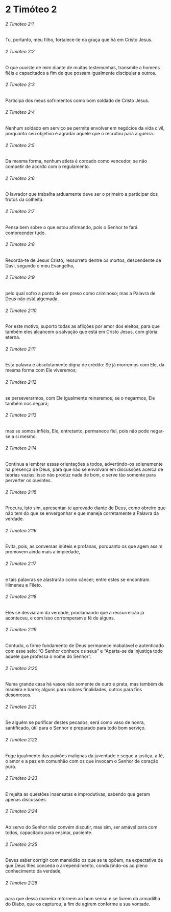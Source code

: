 # 2 Timóteo 2

###### 2 Timóteo 2:1

Tu, portanto, meu filho, fortalece-te na graça que há em Cristo Jesus.

###### 2 Timóteo 2:2

O que ouviste de mim diante de muitas testemunhas, transmite a homens fiéis e capacitados a fim de que possam igualmente discipular a outros.

###### 2 Timóteo 2:3

Participa dos meus sofrimentos como bom soldado de Cristo Jesus.

###### 2 Timóteo 2:4

Nenhum soldado em serviço se permite envolver em negócios da vida civil, porquanto seu objetivo é agradar aquele que o recrutou para a guerra.

###### 2 Timóteo 2:5

Da mesma forma, nenhum atleta é coroado como vencedor, se não competir de acordo com o regulamento.

###### 2 Timóteo 2:6

O lavrador que trabalha arduamente deve ser o primeiro a participar dos frutos da colheita.

###### 2 Timóteo 2:7

Pensa bem sobre o que estou afirmando, pois o Senhor te fará compreender tudo.

###### 2 Timóteo 2:8

Recorda-te de Jesus Cristo, ressurreto dentre os mortos, descendente de Davi, segundo o meu Evangelho,

###### 2 Timóteo 2:9

pelo qual sofro a ponto de ser preso como criminoso; mas a Palavra de Deus não está algemada.

###### 2 Timóteo 2:10

Por este motivo, suporto todas as aflições por amor dos eleitos, para que também eles alcancem a salvação que está em Cristo Jesus, com glória eterna.

###### 2 Timóteo 2:11

Esta palavra é absolutamente digna de crédito: Se já morremos com Ele, da mesma forma com Ele viveremos;

###### 2 Timóteo 2:12

se perseverarmos, com Ele igualmente reinaremos; se o negarmos, Ele também nos negará;

###### 2 Timóteo 2:13

mas se somos infiéis, Ele, entretanto, permanece fiel, pois não pode negar-se a si mesmo.

###### 2 Timóteo 2:14

Continua a lembrar essas orientações a todos, advertindo-os solenemente na presença de Deus, para que não se envolvam em discussões acerca de teorias vazias; isso não produz nada de bom, e serve tão somente para perverter os ouvintes.

###### 2 Timóteo 2:15

Procura, isto sim, apresentar-te aprovado diante de Deus, como obreiro que não tem do que se envergonhar e que maneja corretamente a Palavra da verdade.

###### 2 Timóteo 2:16

Evita, pois, as conversas inúteis e profanas, porquanto os que agem assim promovem ainda mais a impiedade,

###### 2 Timóteo 2:17

e tais palavras se alastrarão como câncer; entre estes se encontram Himeneu e Fileto.

###### 2 Timóteo 2:18

Eles se desviaram da verdade, proclamando que a ressurreição já aconteceu, e com isso corromperam a fé de alguns.

###### 2 Timóteo 2:19

Contudo, o firme fundamento de Deus permanece inabalável e autenticado com esse selo: “O Senhor conhece os seus” e “Aparta-se da injustiça todo aquele que professa o nome do Senhor”.

###### 2 Timóteo 2:20

Numa grande casa há vasos não somente de ouro e prata, mas também de madeira e barro; alguns para nobres finalidades, outros para fins desonrosos.

###### 2 Timóteo 2:21

Se alguém se purificar destes pecados, será como vaso de honra, santificado, útil para o Senhor e preparado para todo bom serviço.

###### 2 Timóteo 2:22

Foge igualmente das paixões malignas da juventude e segue a justiça, a fé, o amor e a paz em comunhão com os que invocam o Senhor de coração puro.

###### 2 Timóteo 2:23

E rejeita as questões insensatas e improdutivas, sabendo que geram apenas discussões.

###### 2 Timóteo 2:24

Ao servo do Senhor não convém discutir, mas sim, ser amável para com todos, capacitado para ensinar, paciente.

###### 2 Timóteo 2:25

Deves saber corrigir com mansidão os que se te opõem, na expectativa de que Deus lhes conceda o arrependimento, conduzindo-os ao pleno conhecimento da verdade,

###### 2 Timóteo 2:26

para que dessa maneira retornem ao bom senso e se livrem da armadilha do Diabo, que os capturou, a fim de agirem conforme a sua vontade.

